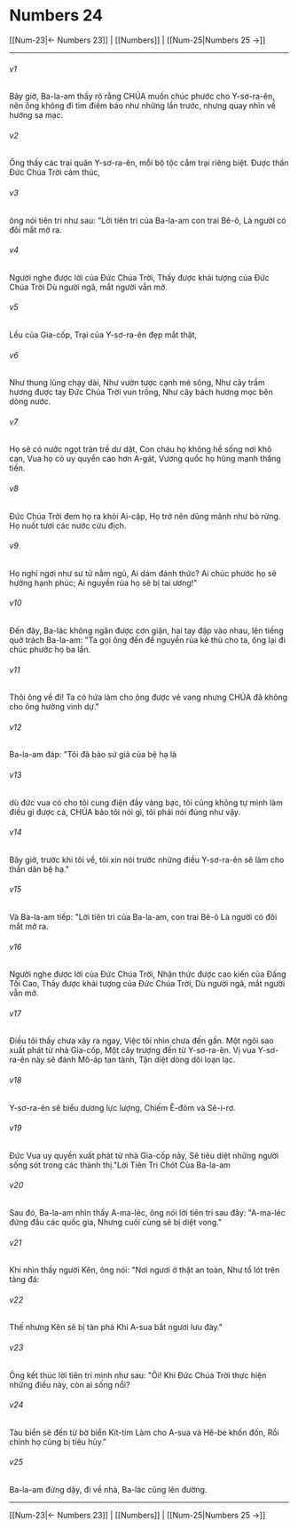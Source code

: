 # Numbers 24

[[Num-23|← Numbers 23]] | [[Numbers]] | [[Num-25|Numbers 25 →]]
***



###### v1 
Bây giờ, Ba-la-am thấy rõ rằng CHÚA muốn chúc phước cho Y-sơ-ra-ên, nên ông không đi tìm điềm báo như những lần trước, nhưng quay nhìn về hướng sa mạc. 

###### v2 
Ông thấy các trại quân Y-sơ-ra-ên, mỗi bộ tộc cắm trại riêng biệt. Được thần Đức Chúa Trời cảm thúc, 

###### v3 
ông nói tiên tri như sau: "Lời tiên tri của Ba-la-am con trai Bê-ô, Là người có đôi mắt mở ra. 

###### v4 
Người nghe được lời của Đức Chúa Trời, Thấy được khải tượng của Đức Chúa Trời Dù người ngã, mắt người vẫn mở. 

###### v5 
Lều của Gia-cốp, Trại của Y-sơ-ra-ên đẹp mắt thật, 

###### v6 
Như thung lũng chạy dài, Như vườn tược cạnh mé sông, Như cây trầm hương được tay Đức Chúa Trời vun trồng, Như cây bách hương mọc bên dòng nước. 

###### v7 
Họ sẽ có nước ngọt tràn trề dư dật, Con cháu họ không hề sống nơi khô cạn, Vua họ có uy quyền cao hơn A-gát, Vương quốc họ hùng mạnh thăng tiến. 

###### v8 
Đức Chúa Trời đem họ ra khỏi Ai-cập, Họ trở nên dũng mãnh như bò rừng. Họ nuốt tươi các nước cừu địch. 

###### v9 
Họ nghỉ ngơi như sư tử nằm ngủ, Ai dám đánh thức? Ai chúc phước họ sẽ hưởng hạnh phúc; Ai nguyền rủa họ sẽ bị tai ương!" 

###### v10 
Đến đây, Ba-lác không ngăn được cơn giận, hai tay đập vào nhau, lên tiếng quở trách Ba-la-am: "Ta gọi ông đến để nguyền rủa kẻ thù cho ta, ông lại đi chúc phước họ ba lần. 

###### v11 
Thôi ông về đi! Ta có hứa làm cho ông được vẻ vang nhưng CHÚA đã không cho ông hưởng vinh dự." 

###### v12 
Ba-la-am đáp: "Tôi đã bảo sứ giả của bệ hạ là 

###### v13 
dù đức vua có cho tôi cung điện đầy vàng bạc, tôi cũng không tự mình làm điều gì được cả, CHÚA bảo tôi nói gì, tôi phải nói đúng như vậy. 

###### v14 
Bây giờ, trước khi tôi về, tôi xin nói trước những điều Y-sơ-ra-ên sẽ làm cho thần dân bệ hạ." 

###### v15 
Và Ba-la-am tiếp: "Lời tiên tri của Ba-la-am, con trai Bê-ô Là người có đôi mắt mở ra. 

###### v16 
Người nghe được lời của Đức Chúa Trời, Nhận thức được cao kiến của Đấng Tối Cao, Thấy được khải tượng của Đức Chúa Trời, Dù người ngã, mắt người vẫn mở. 

###### v17 
Điều tôi thấy chưa xảy ra ngay, Việc tôi nhìn chưa đến gần. Một ngôi sao xuất phát từ nhà Gia-cốp, Một cây trượng đến từ Y-sơ-ra-ên. Vị vua Y-sơ-ra-ên này sẽ đánh Mô-áp tan tành, Tận diệt dòng dõi loạn lạc. 

###### v18 
Y-sơ-ra-ên sẽ biểu dương lực lượng, Chiếm Ê-đôm và Sê-i-rơ. 

###### v19 
Đức Vua uy quyền xuất phát từ nhà Gia-cốp này, Sẽ tiêu diệt những người sống sót trong các thành thị."Lời Tiên Tri Chót Của Ba-la-am 

###### v20 
Sau đó, Ba-la-am nhìn thấy A-ma-léc, ông nói lời tiên tri sau đây: "A-ma-léc đứng đầu các quốc gia, Nhưng cuối cùng sẽ bị diệt vong." 

###### v21 
Khi nhìn thấy người Kên, ông nói: "Nơi ngươi ở thật an toàn, Như tổ lót trên tảng đá: 

###### v22 
Thế nhưng Kên sẽ bị tàn phá Khi A-sua bắt ngươi lưu đày." 

###### v23 
Ông kết thúc lời tiên tri mình như sau: "Ôi! Khi Đức Chúa Trời thực hiện những điều này, còn ai sống nổi? 

###### v24 
Tàu biển sẽ đến từ bờ biển Kít-tim Làm cho A-sua và Hê-be khốn đốn, Rồi chính họ cũng bị tiêu hủy." 

###### v25 
Ba-la-am đứng dậy, đi về nhà, Ba-lác cũng lên đường.

***
[[Num-23|← Numbers 23]] | [[Numbers]] | [[Num-25|Numbers 25 →]]
